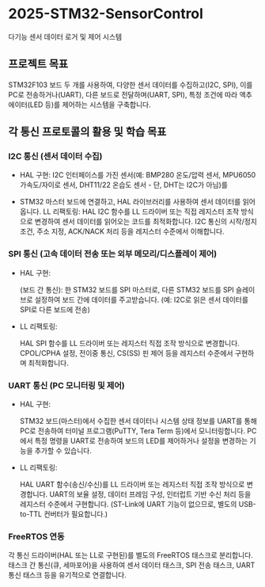 # 2025-STM32-SensorControl
다기능 센서 데이터 로거 및 제어 시스템


## 프로젝트 목표

STM32F103 보드 두 개를 사용하여, 다양한 센서 데이터를 수집하고(I2C, SPI), 이를 PC로 전송하거나(UART), 다른 보드로 전달하며(UART, SPI), 
특정 조건에 따라 액추에이터(LED 등)를 제어하는 시스템을 구축합니다.

## 각 통신 프로토콜의 활용 및 학습 목표

### I2C 통신 (센서 데이터 수집)

- HAL 구현: I2C 인터페이스를 가진 센서(예: BMP280 온도/압력 센서, MPU6050 가속도/자이로 센서, DHT11/22 온습도 센서 - 단, DHT는 I2C가 아님)를 

- STM32 마스터 보드에 연결하고, HAL 라이브러리를 사용하여 센서 데이터를 읽어옵니다.
LL 리팩토링: HAL I2C 함수를 LL 드라이버 또는 직접 레지스터 조작 방식으로 변경하여 센서 데이터를 읽어오는 코드를 최적화합니다. I2C 통신의 시작/정지 조건, 주소 지정, ACK/NACK 처리 등을 레지스터 수준에서 이해합니다.

### SPI 통신 (고속 데이터 전송 또는 외부 메모리/디스플레이 제어)
- HAL 구현:

    (보드 간 통신): 한 STM32 보드를 SPI 마스터로, 다른 STM32 보드를 SPI 슬레이브로 설정하여 보드 간에 데이터를 주고받습니다. 
    (예: I2C로 읽은 센서 데이터를 SPI로 다른 보드에 전송)

- LL 리팩토링: 

    HAL SPI 함수를 LL 드라이버 또는 레지스터 직접 조작 방식으로 변경합니다. CPOL/CPHA 설정, 전이중 통신, CS(SS) 핀 제어 등을 레지스터 수준에서 구현하며 최적화합니다.


### UART 통신 (PC 모니터링 및 제어)

- HAL 구현: 

    STM32 보드(마스터)에서 수집한 센서 데이터나 시스템 상태 정보를 UART를 통해 PC로 전송하여 터미널 프로그램(PuTTY, Tera Term 등)에서 모니터링합니다. PC에서 특정 명령을 UART로 전송하여 보드의 LED를 제어하거나 설정을 변경하는 기능을 추가할 수 있습니다.

- LL 리팩토링: 

    HAL UART 함수(송신/수신)를 LL 드라이버 또는 레지스터 직접 조작 방식으로 변경합니다. UART의 보율 설정, 데이터 프레임 구성, 인터럽트 기반 수신 처리 등을 레지스터 수준에서 구현합니다. (ST-Link에 UART 기능이 없으므로, 별도의 USB-to-TTL 컨버터가 필요합니다.)


### FreeRTOS 연동

각 통신 드라이버(HAL 또는 LL로 구현된)를 별도의 FreeRTOS 태스크로 분리합니다.
태스크 간 통신(큐, 세마포어)을 사용하여 센서 데이터 태스크, SPI 전송 태스크, UART 통신 태스크 등을 유기적으로 연결합니다.


<!-- 
## 준비물

STM32F103C8T6 개발 보드 (일명 "Blue Pill"): 2개

프로젝트의 핵심 마이크로컨트롤러 유닛입니다. 보드 간 통신 및 센서/액추에이터 제어에 사용됩니다.

ST-Link V2 디버거/프로그래머: 1개

STM32 보드에 프로그램을 다운로드하고 디버깅하는 데 사용됩니다. (이 케이블에 UART 기능이 없음을 고려)

USB to TTL 시리얼 컨버터: 1개 (필수)

ST-Link 케이블에 UART 기능이 없으므로, STM32 보드의 UART 통신 데이터를 PC의 터미널 프로그램(PuTTY, Tera Term 등)에서 확인하기 위해 반드시 필요합니다.

(예: PL2303HX, CH340G, CP2102 칩셋 기반 모듈)

점퍼선 (Male-to-Male, Male-to-Female, Female-to-Female): 다수

각종 모듈과 보드를 연결하고, 두 보드 간 통신 라인(UART, I2C, SPI)을 연결하는 데 사용됩니다.

브레드보드: 1~2개 (넉넉히)

회로를 임시로 구성하고 부품들을 연결하는 데 필요합니다.

풀업 저항 (4.7kΩ ~ 10kΩ): 최소 4개 (I2C 통신에 필수)

I2C 통신 라인(SDA, SCL)에 각각 2개씩 필요하며, 혹시 모를 다른 풀업이 필요한 상황을 대비하여 여유분을 준비하는 것이 좋습니다.

센서 및 액추에이터 (프로젝트 범위에 따라 선택)
7. I2C 인터페이스 센서: 1~2개 (선택)
* BMP280 (온도/기압 센서): 저렴하고 쉽게 구할 수 있으며, I2C 통신 연습에 좋습니다.
* MPU6050 (3축 가속도/3축 자이로스코프): I2C 통신으로 복잡한 데이터를 읽는 연습에 좋습니다.
* (참고: DHT11/22는 I2C가 아닌 1-Wire 또는 독자적인 프로토콜을 사용하므로 I2C 학습에는 적합하지 않습니다.)

8. LED: 다수 (다양한 색상)
* 액추에이터 제어의 가장 기본적인 요소입니다. 통신 성공 여부 표시, 센서 값에 따른 상태 표시 등에 활용됩니다.
* 저항 (220Ω ~ 330Ω): LED 보호를 위해 필수입니다.

9. SPI 인터페이스 장치: 1개 (선택)
* SD 카드 모듈: SPI 통신을 이용한 데이터 로깅 실습에 매우 유용합니다. (SPI 통신 외에 파일 시스템 이해도 필요)
* SPI OLED/LCD 디스플레이 (예: 0.96인치 SSD1306 OLED): 센서 데이터를 시각적으로 표시하는 데 활용할 수 있습니다.
* AT24C256 (SPI EEPROM): SPI 통신으로 외부 메모리에 데이터를 쓰고 읽는 연습에 적합합니다.

기타 소모품 및 도구
USB Micro-B 케이블: 2개

STM32F103 보드에 전원을 공급하거나, 보드를 PC에 연결하여 프로그램을 다운로드할 때 사용됩니다.

USB Mini-B 케이블: 1개

ST-Link V2와 PC를 연결하는 데 사용됩니다. (일반적으로 ST-Link와 함께 제공)

납땜 인두 및 납 (선택 사항):

모듈이나 핀 헤더가 납땜되지 않은 상태로 제공될 경우 필요합니다.

멀티미터 (선택 사항):

회로의 전압, 전류, 저항 등을 측정하여 문제 해결에 도움을 줍니다.

오실로스코프 또는 로직 분석기 (선택 사항이자 고급):

통신 프로토콜의 신호(전압, 타이밍)를 직접 시각화하여 디버깅하거나, 저수준 구현의 정확성을 검증하는 데 매우 유용합니다. (초기 단계에서는 필수는 아니지만, 깊이 있는 학습에 매우 큰 도움이 됩니다.)
-->


<!--
포트폴리오 어필 포인트:
다양한 통신 프로토콜 숙련도: UART, I2C, SPI 3가지 핵심 통신 프로토콜을 모두 다룬 경험.
하드웨어 제어 능력: HAL과 LL/레지스터 직접 조작을 모두 사용하여 하드웨어에 대한 깊은 이해를 보여줌.
시스템 설계 능력: 센서 데이터 수집, 처리, 전송, 제어 등 임베디드 시스템의 기본적인 구성 요소를 통합하여 구현한 경험.
문제 해결 능력: 저수준 리팩토링 과정에서 발생할 수 있는 문제들을 해결하며 얻은 경험.
실시간 시스템 개발 경험 (FreeRTOS 연동 시): RTOS 환경에서 통신 드라이버를 통합하고 관리하는 능력.
-->